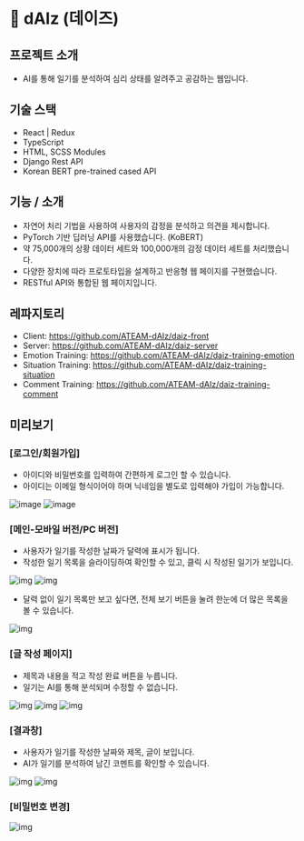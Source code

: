 # 📝 dAIz (데이즈)

## 프로젝트 소개
- AI를 통해 일기를 분석하여 심리 상태를 알려주고 공감하는 웹입니다.

## 기술 스택
- React | Redux
- TypeScript
- HTML, SCSS Modules
- Django Rest API
- Korean BERT pre-trained cased API


##  기능 / 소개
- 자연어 처리 기법을 사용하여 사용자의 감정을 분석하고 의견을 제시합니다.
- PyTorch 기반 딥러닝 API를 사용했습니다. (KoBERT)
- 약 75,000개의 상황 데이터 세트와 100,000개의 감정 데이터 세트를 처리했습니다.
- 다양한 장치에 따라 프로토타입을 설계하고 반응형 웹 페이지를 구현했습니다.
- RESTful API와 통합된 웹 페이지입니다.


## 레파지토리
- Client: https://github.com/ATEAM-dAIz/daiz-front
- Server: https://github.com/ATEAM-dAIz/daiz-server
- Emotion Training: https://github.com/ATEAM-dAIz/daiz-training-emotion
- Situation Training: https://github.com/ATEAM-dAIz/daiz-training-situation
- Comment Training: https://github.com/ATEAM-dAIz/daiz-training-comment


## 미리보기
### [로그인/회원가입]
- 아이디와 비밀번호를 입력하여 간편하게 로그인 할 수 있습니다.
- 아이디는 이메일 형식이어야 하며 닉네임을 별도로 입력해야 가입이 가능합니다.

![image](https://user-images.githubusercontent.com/66022264/164190399-53db124e-f0cd-4d33-b6e4-04a31c89c888.png)
![image](https://user-images.githubusercontent.com/66022264/164190458-947a3d0c-40cd-4176-a695-9c86ce53eb47.png)

### [메인-모바일 버전/PC 버전]
- 사용자가 일기를 작성한 날짜가 달력에 표시가 됩니다.
- 작성한 일기 목록을 슬라이딩하여 확인할 수 있고, 클릭 시 작성된 일기가 보입니다.

![img](https://user-images.githubusercontent.com/66022264/164190943-406e6de2-6a2d-48b6-8aae-65fd0b3364c3.png)
![img](https://user-images.githubusercontent.com/66022264/164190955-57fdab8f-a1c7-493d-9e51-09e6f90786f3.png)

- 달력 없이 일기 목록만 보고 싶다면, 전체 보기 버튼을 눌려 한눈에 더 많은 목록을 볼 수 있습니다.

![img](https://user-images.githubusercontent.com/66022264/164191387-02d9971c-9292-4524-8661-b545d840950b.png)


### [글 작성 페이지]
- 제목과 내용을 적고 작성 완료 버튼을 누릅니다.
- 일기는 AI를 통해 분석되며 수정할 수 없습니다.

![img](https://user-images.githubusercontent.com/66022264/164193996-7f7a5c81-6b77-4351-9f9e-3ee01021a197.png)
![img](https://user-images.githubusercontent.com/66022264/164194002-0495caf0-37e0-4b4a-82cc-014b76fa4952.png)
![img](https://user-images.githubusercontent.com/66022264/164194006-02975cbe-0652-42f3-9185-2f8b702f3616.png)

### [결과창]
- 사용자가 일기를 작성한 날짜와 제목, 글이 보입니다.
- AI가 일기를 분석하여 남긴 코멘트를 확인할 수 있습니다.

![img](https://user-images.githubusercontent.com/66022264/164247276-5486c0f7-67c6-4615-b687-2c7e175964ad.png)
![img](https://user-images.githubusercontent.com/66022264/164247258-e5de5594-c3fb-41d9-9ec0-257944920881.png)


### [비밀번호 변경]
![img](https://user-images.githubusercontent.com/66022264/164247749-343d21ab-81b6-4271-8bff-e200aa9b5fec.png)
